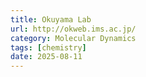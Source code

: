 ```yaml
---
title: Okuyama Lab
url: http://okweb.ims.ac.jp/
category: Molecular Dynamics
tags: [chemistry]
date: 2025-08-11
---
```

